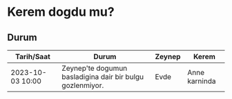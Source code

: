 # Kerem dogdu mu?

## Durum

| Tarih/Saat | Durum | Zeynep | Kerem |
| ----------- | ----------- | ---- | ---- |
| 2023-10-03 10:00 | Zeynep'te dogumun basladigina dair bir bulgu gozlenmiyor. | Evde | Anne karninda |
